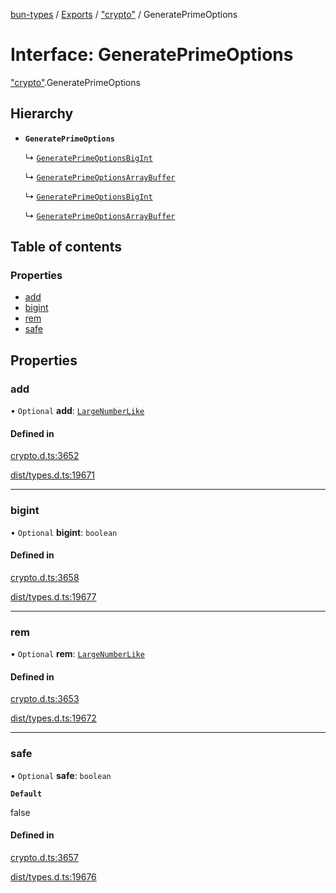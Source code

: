 [bun-types](https://github.com/oven-sh/bun-types/blob/master/api-docs/README.md) / [Exports](https://github.com/oven-sh/bun-types/blob/master/api-docs/modules.md) / ["crypto"](https://github.com/oven-sh/bun-types/blob/master/api-docs/modules/crypto_.md) / GeneratePrimeOptions

# Interface: GeneratePrimeOptions

["crypto"](https://github.com/oven-sh/bun-types/blob/master/api-docs/modules/crypto_.md).GeneratePrimeOptions

## Hierarchy

- **`GeneratePrimeOptions`**

  ↳ [`GeneratePrimeOptionsBigInt`](https://github.com/oven-sh/bun-types/blob/master/api-docs/interfaces/crypto_.GeneratePrimeOptionsBigInt.md)

  ↳ [`GeneratePrimeOptionsArrayBuffer`](https://github.com/oven-sh/bun-types/blob/master/api-docs/interfaces/crypto_.GeneratePrimeOptionsArrayBuffer.md)

  ↳ [`GeneratePrimeOptionsBigInt`](https://github.com/oven-sh/bun-types/blob/master/api-docs/interfaces/node_crypto_.GeneratePrimeOptionsBigInt.md)

  ↳ [`GeneratePrimeOptionsArrayBuffer`](https://github.com/oven-sh/bun-types/blob/master/api-docs/interfaces/node_crypto_.GeneratePrimeOptionsArrayBuffer.md)

## Table of contents

### Properties

- [add](https://github.com/oven-sh/bun-types/blob/master/api-docs/interfaces/crypto_.GeneratePrimeOptions.md#add)
- [bigint](https://github.com/oven-sh/bun-types/blob/master/api-docs/interfaces/crypto_.GeneratePrimeOptions.md#bigint)
- [rem](https://github.com/oven-sh/bun-types/blob/master/api-docs/interfaces/crypto_.GeneratePrimeOptions.md#rem)
- [safe](https://github.com/oven-sh/bun-types/blob/master/api-docs/interfaces/crypto_.GeneratePrimeOptions.md#safe)

## Properties

### add

• `Optional` **add**: [`LargeNumberLike`](https://github.com/oven-sh/bun-types/blob/master/api-docs/modules/crypto_.md#largenumberlike)

#### Defined in

[crypto.d.ts:3652](https://github.com/valgaze/bun-types/blob/6f8dbf8/crypto.d.ts#L3652)

[dist/types.d.ts:19671](https://github.com/valgaze/bun-types/blob/6f8dbf8/dist/types.d.ts#L19671)

___

### bigint

• `Optional` **bigint**: `boolean`

#### Defined in

[crypto.d.ts:3658](https://github.com/valgaze/bun-types/blob/6f8dbf8/crypto.d.ts#L3658)

[dist/types.d.ts:19677](https://github.com/valgaze/bun-types/blob/6f8dbf8/dist/types.d.ts#L19677)

___

### rem

• `Optional` **rem**: [`LargeNumberLike`](https://github.com/oven-sh/bun-types/blob/master/api-docs/modules/crypto_.md#largenumberlike)

#### Defined in

[crypto.d.ts:3653](https://github.com/valgaze/bun-types/blob/6f8dbf8/crypto.d.ts#L3653)

[dist/types.d.ts:19672](https://github.com/valgaze/bun-types/blob/6f8dbf8/dist/types.d.ts#L19672)

___

### safe

• `Optional` **safe**: `boolean`

**`Default`**

false

#### Defined in

[crypto.d.ts:3657](https://github.com/valgaze/bun-types/blob/6f8dbf8/crypto.d.ts#L3657)

[dist/types.d.ts:19676](https://github.com/valgaze/bun-types/blob/6f8dbf8/dist/types.d.ts#L19676)
